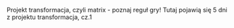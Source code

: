 Projekt transformacja, czyli matrix - poznaj reguł gry!
Tutaj pojawią się 5 dni z projektu transformacja, cz.1 
